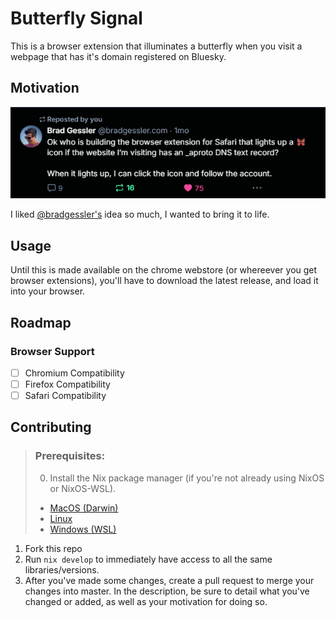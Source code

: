 # Butterfly Signal

This is a browser extension that illuminates a butterfly when you visit a webpage that has it's domain registered on Bluesky. 

## Motivation

![A post by @bradgessler.com stating: "Ok who is building the browser extension for Safari that lights up a 🦋 icon if the website I’m visiting has an _aproto DNS text record? When it lights up, I can click the icon and follow the account."](./assets/figure-01-motivation.png)

I liked [@bradgessler's](https://bsky.app/profile/bradgessler.com) idea so much, I wanted to bring it to life.

## Usage

Until this is made available on the chrome webstore (or whereever you get browser extensions), you'll have to download the latest release, and load it into your browser.

## Roadmap

### Browser Support

- [ ] Chromium Compatibility
- [ ] Firefox Compatibility
- [ ] Safari Compatibility

## Contributing

>### Prerequisites:
>
>0. Install the Nix package manager (if you're not already using NixOS or NixOS-WSL). 
>   - [MacOS (Darwin)](https://nixos.org/download/#nix-install-macos)
>   - [Linux](https://nixos.org/download/#nix-install-linux)
>   - [Windows (WSL)](https://nixos.org/download/#nix-install-windows)

1. Fork this repo
2. Run `nix develop` to immediately have access to all the same libraries/versions.
3. After you've made some changes, create a pull request to merge your changes into master. In the description, be sure to detail what you've changed or added, as well as your motivation for doing so.


